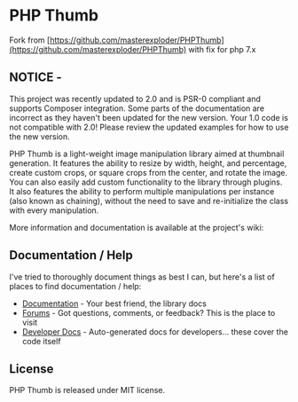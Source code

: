 # PHP Thumb

Fork from [https://github.com/masterexploder/PHPThumb](https://github.com/masterexploder/PHPThumb) with fix for php 7.x 


## NOTICE -
This project was recently updated to 2.0 and is PSR-0 compliant and supports Composer integration. Some parts of the documentation
are incorrect as they haven't been updated for the new version. Your 1.0 code is not compatible with 2.0! Please review the updated
examples for how to use the new version.

PHP Thumb is a light-weight image manipulation library 
aimed at thumbnail generation. It features the ability to 
resize by width, height, and percentage, create custom crops, 
or square crops from the center, and rotate the image. You can 
also easily add custom functionality to the library through plugins. 
It also features the ability to perform multiple manipulations per 
instance (also known as chaining), without the need to save and 
re-initialize the class with every manipulation.

More information and documentation is available at the project's wiki: 

## Documentation / Help

I've tried to thoroughly document things as best I can, but here's a list of places to 
find documentation / help:

- [Documentation](http://wiki.github.com/iselby/PHPThumb/) - Your best friend, the library docs
- [Forums](http://phpthumb.gxdlabs.com/forums) - Got questions, comments, or feedback? This is the place to visit
- [Developer Docs](http://phpthumb.gxdlabs.com/apidocs) - Auto-generated docs for developers… these cover the code itself

## License

PHP Thumb is released under MIT license.
